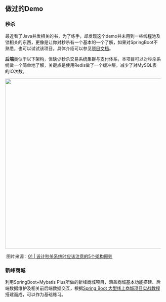 ## 做过的Demo

### 秒杀

最近看了Java并发相关的书，为了练手，却发现这个demo并未用到一些线程池及锁相关的东西，更像是让你对秒杀有一个基本的一个了解，如果对SpringBoot不熟悉，也可以试试该项目，具体介绍可以参见[项目文档](https://github.com/BlackTomm/project/blob/master/seckill-SpringBoot/README.md)。

**后端**类似于以下架构，但缺少秒杀交易系统集群与支付体系，本项目可以对秒杀系统做一个简单地了解，关键点是使用Redis做了一个缓冲层，减少了对MySQL表的IO次数。

<div align=center>
<img src="https://static001.geekbang.org/resource/image/ba/3d/ba65c2b4e2a2bae28192e1d456131f3d.jpg" width="550px" />
</div>

​											图片来源：[01 | 设计秒杀系统时应该注意的5个架构原则](https://time.geekbang.org/column/article/40726)

### 新峰商城

利用SpringBoot+Mybatis Plus所做的新峰商城项目，涵盖商城基本功能搭建、后端数据维护及相关前后端数据交互，根据[Spring Boot 大型线上商城项目实战教程](https://juejin.im/book/5da2f9d4f265da5b81794d48)搭建而成，可以作为基础练习。